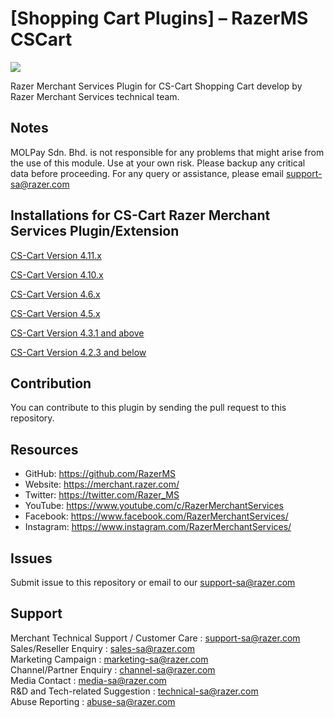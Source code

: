 [Shopping Cart Plugins] – RazerMS CSCart 
==================
<img src="https://user-images.githubusercontent.com/38641542/74416395-0bdc7880-4e80-11ea-8fe7-98724d28afa8.jpg">

Razer Merchant Services Plugin for CS-Cart Shopping Cart develop by Razer Merchant Services technical team.


Notes
-----

MOLPay Sdn. Bhd. is not responsible for any problems that might arise from the use of this module. 
Use at your own risk. Please backup any critical data before proceeding. For any query or 
assistance, please email support-sa@razer.com


Installations for CS-Cart Razer Merchant Services Plugin/Extension
------------------------------------------------------
[CS-Cart Version 4.11.x](https://github.com/RazerMS/CSCart_Plugin/wiki/CS-Cart-Version-4.11.x)

[CS-Cart Version 4.10.x](https://github.com/RazerMS/CSCart_Plugin/wiki/CS-Cart-Version-4.10.x)

[CS-Cart Version 4.6.x](https://github.com/RazerMS/CSCart_Plugin/wiki/CS-Cart-Seamless-Integration-Version-4.6.x)

[CS-Cart Version 4.5.x](https://github.com/RazerMS/CSCart_Plugin/wiki/CS-Cart-Seamless-Integration-Version-4.5.x)

[CS-Cart Version 4.3.1 and above](https://github.com/RazerMS/CSCart_Plugin/wiki/CS-Cart-Version-4.3.x-and-above)

[CS-Cart Version 4.2.3 and below](https://github.com/RazerMS/CSCart_Plugin/wiki/CS-Cart-Version-4.2.3-and-below)


Contribution
------------

You can contribute to this plugin by sending the pull request to this repository.


## Resources

- GitHub:     https://github.com/RazerMS
- Website:    https://merchant.razer.com/
- Twitter:    https://twitter.com/Razer_MS
- YouTube:    https://www.youtube.com/c/RazerMerchantServices
- Facebook:   https://www.facebook.com/RazerMerchantServices/
- Instagram:  https://www.instagram.com/RazerMerchantServices/


Issues
------------

Submit issue to this repository or email to our support-sa@razer.com


Support
-------

Merchant Technical Support / Customer Care : support-sa@razer.com <br>
Sales/Reseller Enquiry : sales-sa@razer.com <br>
Marketing Campaign : marketing-sa@razer.com <br>
Channel/Partner Enquiry : channel-sa@razer.com <br>
Media Contact : media-sa@razer.com <br>
R&D and Tech-related Suggestion : technical-sa@razer.com <br>
Abuse Reporting : abuse-sa@razer.com
